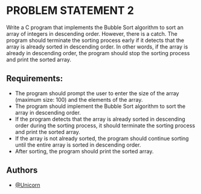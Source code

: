 
# PROBLEM STATEMENT 2

Write a C program that implements the Bubble Sort algorithm to sort an array of integers in descending order. However, there is a catch. The program should terminate the sorting process early if it detects that the array is already sorted in descending order. In other words, if the array is already in descending order, the program should stop the sorting process and print the sorted array.

## Requirements:
-	The program should prompt the user to enter the size of the array (maximum size: 100) and the elements of the array.  
-	The program should implement the Bubble Sort algorithm to sort the array in descending order.  
-	If the program detects that the array is already sorted in descending order during the sorting process, it should terminate the sorting process and print the sorted array.  
-	If the array is not already sorted, the program should continue sorting until the entire array is sorted in descending order.  
-	After sorting, the program should print the sorted array.

## Authors

- [@Unicorn](https://github.com/sahilgoyal7214/)

